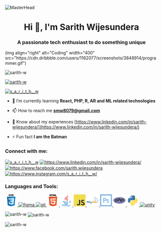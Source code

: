 ![MasterHead](https://user-images.githubusercontent.com/95478989/198955082-6e78ebb5-e1e4-49f9-8d32-6e5af3984dcd.gif)
<h1 align="center">Hi 👋, I'm Sarith Wijesundera</h1>
<h3 align="center">A passionate tech enthusiast to do something unique</h3>
(img align="right" alt="Coding" width="400" src="https://cdn.dribbble.com/users/1162077/screenshots/3848914/programmer.gif")

<p align="left"> <img src="https://komarev.com/ghpvc/?username=sarith-w&label=Profile%20views&color=0e75b6&style=flat" alt="sarith-w" /> </p>

<p align="left"> <a href="https://github.com/ryo-ma/github-profile-trophy"><img src="https://github-profile-trophy.vercel.app/?username=sarith-w" alt="sarith-w" /></a> </p>

<p align="left"> <a href="https://twitter.com/s_a_r_i_t_h__w" target="blank"><img src="https://img.shields.io/twitter/follow/s_a_r_i_t_h__w?logo=twitter&style=for-the-badge" alt="s_a_r_i_t_h__w" /></a> </p>

- 🌱 I’m currently learning **React, PHP, R, AR and ML related technologies**

- 📫 How to reach me **smw8079@gmail.com**

- 📄 Know about my experiences [https://www.linkedin.com/in/sarith-wijesundera/](https://www.linkedin.com/in/sarith-wijesundera/)

- ⚡ Fun fact **I am the Batman**

<h3 align="left">Connect with me:</h3>
<p align="left">
<a href="https://twitter.com/s_a_r_i_t_h__w" target="blank"><img align="center" src="https://raw.githubusercontent.com/rahuldkjain/github-profile-readme-generator/master/src/images/icons/Social/twitter.svg" alt="s_a_r_i_t_h__w" height="30" width="40" /></a>
<a href="https://linkedin.com/in/https://www.linkedin.com/in/sarith-wijesundera/" target="blank"><img align="center" src="https://raw.githubusercontent.com/rahuldkjain/github-profile-readme-generator/master/src/images/icons/Social/linked-in-alt.svg" alt="https://www.linkedin.com/in/sarith-wijesundera/" height="30" width="40" /></a>
<a href="https://fb.com/https://www.facebook.com/sarith.wijesundera" target="blank"><img align="center" src="https://raw.githubusercontent.com/rahuldkjain/github-profile-readme-generator/master/src/images/icons/Social/facebook.svg" alt="https://www.facebook.com/sarith.wijesundera" height="30" width="40" /></a>
<a href="https://instagram.com/https://www.instagram.com/s_a_r_i_t_h__w/" target="blank"><img align="center" src="https://raw.githubusercontent.com/rahuldkjain/github-profile-readme-generator/master/src/images/icons/Social/instagram.svg" alt="https://www.instagram.com/s_a_r_i_t_h__w/" height="30" width="40" /></a>
</p>

<h3 align="left">Languages and Tools:</h3>
<p align="left"> <a href="https://www.w3schools.com/css/" target="_blank" rel="noreferrer"> <img src="https://raw.githubusercontent.com/devicons/devicon/master/icons/css3/css3-original-wordmark.svg" alt="css3" width="40" height="40"/> </a> <a href="https://www.figma.com/" target="_blank" rel="noreferrer"> <img src="https://www.vectorlogo.zone/logos/figma/figma-icon.svg" alt="figma" width="40" height="40"/> </a> <a href="https://git-scm.com/" target="_blank" rel="noreferrer"> <img src="https://www.vectorlogo.zone/logos/git-scm/git-scm-icon.svg" alt="git" width="40" height="40"/> </a> <a href="https://www.w3.org/html/" target="_blank" rel="noreferrer"> <img src="https://raw.githubusercontent.com/devicons/devicon/master/icons/html5/html5-original-wordmark.svg" alt="html5" width="40" height="40"/> </a> <a href="https://www.java.com" target="_blank" rel="noreferrer"> <img src="https://raw.githubusercontent.com/devicons/devicon/master/icons/java/java-original.svg" alt="java" width="40" height="40"/> </a> <a href="https://developer.mozilla.org/en-US/docs/Web/JavaScript" target="_blank" rel="noreferrer"> <img src="https://raw.githubusercontent.com/devicons/devicon/master/icons/javascript/javascript-original.svg" alt="javascript" width="40" height="40"/> </a> <a href="https://www.mysql.com/" target="_blank" rel="noreferrer"> <img src="https://raw.githubusercontent.com/devicons/devicon/master/icons/mysql/mysql-original-wordmark.svg" alt="mysql" width="40" height="40"/> </a> <a href="https://www.photoshop.com/en" target="_blank" rel="noreferrer"> <img src="https://raw.githubusercontent.com/devicons/devicon/master/icons/photoshop/photoshop-line.svg" alt="photoshop" width="40" height="40"/> </a> <a href="https://www.php.net" target="_blank" rel="noreferrer"> <img src="https://raw.githubusercontent.com/devicons/devicon/master/icons/php/php-original.svg" alt="php" width="40" height="40"/> </a> <a href="https://www.python.org" target="_blank" rel="noreferrer"> <img src="https://raw.githubusercontent.com/devicons/devicon/master/icons/python/python-original.svg" alt="python" width="40" height="40"/> </a> <a href="https://unity.com/" target="_blank" rel="noreferrer"> <img src="https://www.vectorlogo.zone/logos/unity3d/unity3d-icon.svg" alt="unity" width="40" height="40"/> </a> </p>

<p><img align="left" src="https://github-readme-stats.vercel.app/api/top-langs?username=sarith-w&show_icons=true&locale=en&layout=compact" alt="sarith-w" /></p>

<p>&nbsp;<img align="center" src="https://github-readme-stats.vercel.app/api?username=sarith-w&show_icons=true&locale=en" alt="sarith-w" /></p>

<p><img align="center" src="https://github-readme-streak-stats.herokuapp.com/?user=sarith-w&" alt="sarith-w" /></p>
